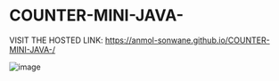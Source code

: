# COUNTER-MINI-JAVA-

VISIT THE HOSTED LINK: https://anmol-sonwane.github.io/COUNTER-MINI-JAVA-/


![image](https://user-images.githubusercontent.com/84391825/128659726-867e58a9-04e3-4efb-a1f8-846f4a228f10.png)


